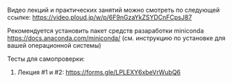 
Видео лекций и практических занятий можно смотреть по следующей ссылке:
https://video.ploud.jp/w/p/6F9nGzaYkZSYDCnFCpsJ87


Рекомендуется установить пакет средств разаработки miniconda
https://docs.anaconda.com/miniconda/
(см. инструкцию по установке для вашей операционной системы)

Тесты для самопроверки:
1. Лекция #1 и #2: https://forms.gle/LPLEXY6xbeVrWubQ6




